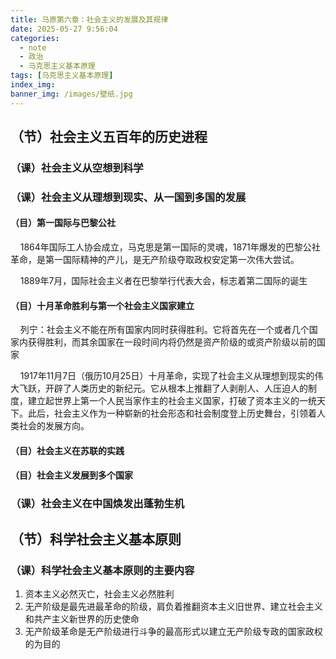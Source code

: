 ```yaml
---
title: 马原第六章：社会主义的发展及其规律
date: 2025-05-27 9:56:04
categories:
  - note
  - 政治
  - 马克思主义基本原理
tags: [马克思主义基本原理]
index_img:
banner_img: /images/壁纸.jpg
---
```


## （节）社会主义五百年的历史进程

### （课）社会主义从空想到科学

### （课）社会主义从理想到现实、从一国到多国的发展

#### （目）第一国际与巴黎公社

&nbsp;&nbsp;&nbsp;&nbsp;1864年国际工人协会成立，马克思是第一国际的灵魂，1871年爆发的巴黎公社革命，是第一国际精神的产儿，是无产阶级夺取政权安定第一次伟大尝试。

&nbsp;&nbsp;&nbsp;&nbsp;1889年7月，国际社会主义者在巴黎举行代表大会，标志着第二国际的诞生

#### （目）十月革命胜利与第一个社会主义国家建立

&nbsp;&nbsp;&nbsp;&nbsp;列宁：社会主义不能在所有国家内同时获得胜利。它将首先在一个或者几个国家内获得胜利，而其余国家在一段时间内将仍然是资产阶级的或资产阶级以前的国家

&nbsp;&nbsp;&nbsp;&nbsp;1917年11月7日（俄历10月25日）十月革命，实现了社会主义从理想到现实的伟大飞跃，开辟了人类历史的新纪元。它从根本上推翻了人剥削人、人压迫人的制度，建立起世界上第一个人民当家作主的社会主义国家，打破了资本主义的一统天下。此后，社会主义作为一种崭新的社会形态和社会制度登上历史舞台，引领着人类社会的发展方向。

#### （目）社会主义在苏联的实践

#### （目）社会主义发展到多个国家

### （课）社会主义在中国焕发出蓬勃生机

## （节）科学社会主义基本原则

### （课）科学社会主义基本原则的主要内容

1. 资本主义必然灭亡，社会主义必然胜利
2. 无产阶级是最先进最革命的阶级，肩负着推翻资本主义旧世界、建立社会主义和共产主义新世界的历史使命
3. 无产阶级革命是无产阶级进行斗争的最高形式以建立无产阶级专政的国家政权的为目的